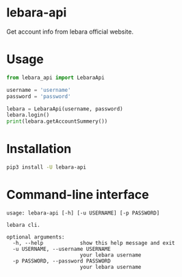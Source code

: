 # lebara-api
Get account info from lebara official website.

# Usage
```python
from lebara_api import LebaraApi

username = 'username'
password = 'password'

lebara = LebaraApi(username, password)
lebara.login()
print(lebara.getAccountSummery())
```

# Installation
```bash
pip3 install -U lebara-api
```

# Command-line interface
```
usage: lebara-api [-h] [-u USERNAME] [-p PASSWORD]

lebara cli.

optional arguments:
  -h, --help            show this help message and exit
  -u USERNAME, --username USERNAME
                        your lebara username
  -p PASSWORD, --password PASSWORD
                        your lebara username
```
